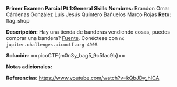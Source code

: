 **Primer Examen Parcial Pt.1:General Skills** 
**Nombres:** 
Brandon Omar Cárdenas González
Luis Jesús Quintero Bañuelos
Marco Rojas 
**Reto:** flag_shop

**Descripción:**
Hay una tienda de banderas vendiendo cosas, puedes comprar una bandera? [Fuente](https://jupiter.challenges.picoctf.org/static/64e724ad327f83ad833d9c6baa072b1f/store.c). Conéctese con `nc jupiter.challenges.picoctf.org 4906`.


**Solución:**
==picoCTF{m0n3y_bag5_9c5fac9b}==

**Notas adicionales:**

**Referencias:** 
https://www.youtube.com/watch?v=kQbJDy_hICA